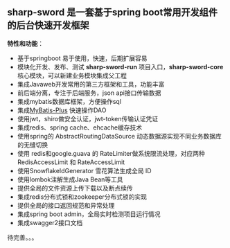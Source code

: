 ## sharp-sword 是一套基于spring boot常用开发组件的后台快速开发框架

**特性和功能**：

- 基于springboot 易于使用，快速，后期扩展容易
- 模块化开发、发布、测试 **sharp-sword-run** 项目入口，**sharp-sword-core** 核心模块，可以新建业务模块集成父工程
- 集成Javaweb开发常用的第三方框架和工具，功能丰富
- 前后端分离，专注于后端服务，json api接口传输数据
- 集成mybatis数据库框架，方便操作sql
- 集成[MyBatis-Plus](https://mp.baomidou.com/) 快速操作DAO
- 使用jwt，shiro做安全认证，jwt-token传输认证凭证
- 集成redis、spring cache、ehcache缓存技术
- 使用spring的 AbstractRoutingDataSource 动态数据源实现不同业务数据库的无缝切换
- 使用 redis和google.guava 的 RateLimiter做系统限流处理，对应两种 RedisAccessLimit 和 RateAccessLimit
- 使用SnowflakeIdGenerator 雪花算法生成全局 ID
- 使用lombok注解生成Java Bean等工具
- 提供全局的文件资源上传下载以及断点续传
- 集成redis分布式锁和zookeeper分布式锁的实现
- 提供全局的接口返回规范和异常处理
- 集成spring boot admin，全局实时检测项目运行情况
- 集成swagger2接口文档

待完善。。。
